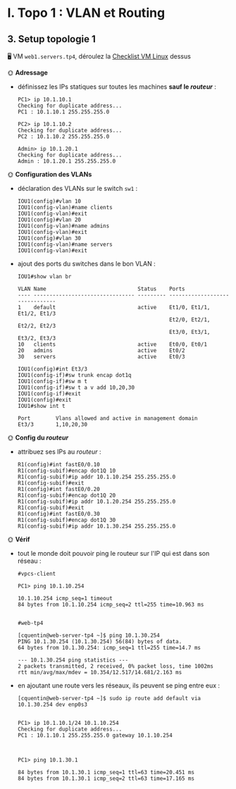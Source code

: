 # I. Topo 1 : VLAN et Routing

## 3. Setup topologie 1

🖥️ VM `web1.servers.tp4`, déroulez la [Checklist VM Linux](#checklist-vm-linux) dessus

🌞 **Adressage**

- définissez les IPs statiques sur toutes les machines **sauf le *routeur*** : 

    ```
    PC1> ip 10.1.10.1
    Checking for duplicate address...
    PC1 : 10.1.10.1 255.255.255.0

    PC2> ip 10.1.10.2
    Checking for duplicate address...
    PC2 : 10.1.10.2 255.255.255.0

    Admin> ip 10.1.20.1
    Checking for duplicate address...
    Admin : 10.1.20.1 255.255.255.0
    ```

🌞 **Configuration des VLANs**

- déclaration des VLANs sur le switch `sw1` :

    ```
    IOU1(config)#vlan 10
    IOU1(config-vlan)#name clients
    IOU1(config-vlan)#exit
    IOU1(config)#vlan 20
    IOU1(config-vlan)#name admins
    IOU1(config-vlan)#exit
    IOU1(config)#vlan 30
    IOU1(config-vlan)#name servers
    IOU1(config-vlan)#exit
    ```

- ajout des ports du switches dans le bon VLAN : 

    ```
    IOU1#show vlan br

    VLAN Name                             Status    Ports
    ---- -------------------------------- --------- -------------------------------
    1    default                          active    Et1/0, Et1/1, Et1/2, Et1/3
                                                    Et2/0, Et2/1, Et2/2, Et2/3
                                                    Et3/0, Et3/1, Et3/2, Et3/3
    10   clients                          active    Et0/0, Et0/1
    20   admins                           active    Et0/2
    30   servers                          active    Et0/3

    IOU1(config)#int Et3/3
    IOU1(config-if)#sw trunk encap dot1q
    IOU1(config-if)#sw m t
    IOU1(config-if)#sw t a v add 10,20,30
    IOU1(config-if)#exit
    IOU1(config)#exit
    IOU1#show int t

    Port        Vlans allowed and active in management domain
    Et3/3       1,10,20,30
    ```

🌞 **Config du *routeur***

- attribuez ses IPs au *routeur* :

    ```
    R1(config)#int fastE0/0.10
    R1(config-subif)#encap dot1Q 10
    R1(config-subif)#ip addr 10.1.10.254 255.255.255.0
    R1(config-subif)#exit
    R1(config)#int fastE0/0.20
    R1(config-subif)#encap dot1Q 20
    R1(config-subif)#ip addr 10.1.20.254 255.255.255.0
    R1(config-subif)#exit
    R1(config)#int fastE0/0.30
    R1(config-subif)#encap dot1Q 30
    R1(config-subif)#ip addr 10.1.30.254 255.255.255.0
    ```

🌞 **Vérif**

- tout le monde doit pouvoir ping le routeur sur l'IP qui est dans son réseau :

  ```
  #vpcs-client

  PC1> ping 10.1.10.254

  10.1.10.254 icmp_seq=1 timeout
  84 bytes from 10.1.10.254 icmp_seq=2 ttl=255 time=10.963 ms


  #web-tp4

  [cquentin@web-server-tp4 ~]$ ping 10.1.30.254
  PING 10.1.30.254 (10.1.30.254) 56(84) bytes of data.
  64 bytes from 10.1.30.254: icmp_seq=1 ttl=255 time=14.7 ms

  --- 10.1.30.254 ping statistics ---
  2 packets transmitted, 2 received, 0% packet loss, time 1002ms
  rtt min/avg/max/mdev = 10.354/12.517/14.681/2.163 ms
  ```

- en ajoutant une route vers les réseaux, ils peuvent se ping entre eux :
  
  ```
  [cquentin@web-server-tp4 ~]$ sudo ip route add default via 10.1.30.254 dev enp0s3


  PC1> ip 10.1.10.1/24 10.1.10.254
  Checking for duplicate address...
  PC1 : 10.1.10.1 255.255.255.0 gateway 10.1.10.254



  PC1> ping 10.1.30.1

  84 bytes from 10.1.30.1 icmp_seq=1 ttl=63 time=20.451 ms
  84 bytes from 10.1.30.1 icmp_seq=2 ttl=63 time=17.165 ms

  ```
